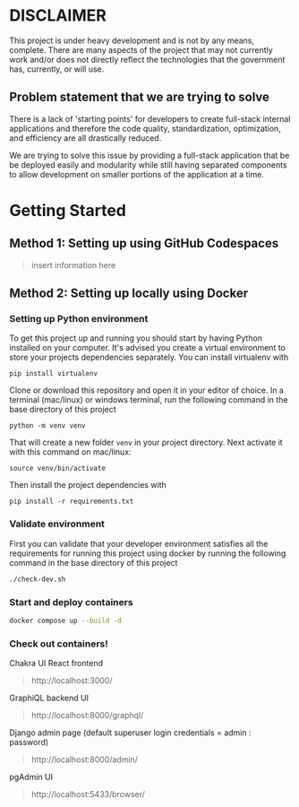# DISCLAIMER

This project is under heavy development and is not by any means, complete. There are many aspects of the project that may not currently work and/or does not directly reflect the technologies that the government has, currently, or will use.


## Problem statement that we are trying to solve

There is a lack of 'starting points' for developers to create full-stack internal applications and therefore the code quality, standardization, optimization, and efficiency are all drastically reduced.

We are trying to solve this issue by providing a full-stack application that be be deployed easily and modularity while still having separated components to allow development on smaller portions of the application at a time.

# Getting Started

## Method 1: Setting up using GitHub Codespaces

> insert information here

## Method 2: Setting up locally using Docker

### Setting up Python environment

To get this project up and running you should start by having Python installed on your computer. It's advised you create a virtual environment to store your projects dependencies separately. You can install virtualenv with <br />

```
pip install virtualenv
```

Clone or download this repository and open it in your editor of choice. In a terminal (mac/linux) or windows terminal, run the following command in the base directory of this project

```
python -m venv venv
```

That will create a new folder `venv` in your project directory. Next activate it with this command on mac/linux:

```
source venv/bin/activate
```

Then install the project dependencies with

```
pip install -r requirements.txt
```

### Validate environment
First you can validate that your developer environment satisfies all the requirements for running this project using docker by running the following command in the base directory of this project

```bash
./check-dev.sh
```

### Start and deploy containers

```bash
docker compose up --build -d
```

### Check out containers!

Chakra UI React frontend
> http://localhost:3000/

GraphiQL backend UI
> http://localhost:8000/graphql/

Django admin page (default superuser login credentials = admin : password)
> http://localhost:8000/admin/

pgAdmin UI
> http://localhost:5433/browser/
